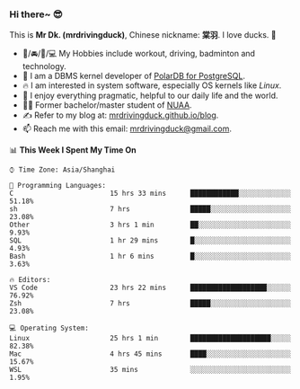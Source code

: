 ### Hi there~ 😎

This is **Mr Dk. (mrdrivingduck)**, Chinese nickname: **棠羽**. I love ducks. 🦆

- 💪/🚘/🏸/💻 My Hobbies include workout, driving, badminton and technology.
- 🍊 I am a DBMS kernel developer of [PolarDB for PostgreSQL](https://github.com/ApsaraDB/PolarDB-for-PostgreSQL).
- 🔥 I am interested in system software, especially OS kernels like *Linux*.
- 🔧 I enjoy everything pragmatic, helpful to our daily life and the world.
- 👨‍🎓 Former bachelor/master student of [NUAA](https://en.wikipedia.org/wiki/Nanjing_University_of_Aeronautics_and_Astronautics).
- ✍ Refer to my blog at: [mrdrivingduck.github.io/blog](https://www.mrdrivingduck.cn/blog/#/).
- 📫 Reach me with this email: [mrdrivingduck@gmail.com](mailto:mrdrivingduck@gmail.com).

<!--START_SECTION:waka-->
📊 **This Week I Spent My Time On** 

```text
⌚︎ Time Zone: Asia/Shanghai

💬 Programming Languages: 
C                        15 hrs 33 mins      ████████████░░░░░░░░░░░░░   51.18% 
sh                       7 hrs               █████░░░░░░░░░░░░░░░░░░░░   23.08% 
Other                    3 hrs 1 min         ██░░░░░░░░░░░░░░░░░░░░░░░   9.93% 
SQL                      1 hr 29 mins        █░░░░░░░░░░░░░░░░░░░░░░░░   4.93% 
Bash                     1 hr 6 mins         █░░░░░░░░░░░░░░░░░░░░░░░░   3.63%

🔥 Editors: 
VS Code                  23 hrs 22 mins      ███████████████████░░░░░░   76.92% 
Zsh                      7 hrs               █████░░░░░░░░░░░░░░░░░░░░   23.08%

💻 Operating System: 
Linux                    25 hrs 1 min        ████████████████████░░░░░   82.38% 
Mac                      4 hrs 45 mins       ████░░░░░░░░░░░░░░░░░░░░░   15.67% 
WSL                      35 mins             ░░░░░░░░░░░░░░░░░░░░░░░░░   1.95%

```


<!--END_SECTION:waka-->

<!-- ![Mr Dk.'s GitHub Stats](https://github-readme-stats.vercel.app/api?username=mrdrivingduck&count_private&show_icons=true&theme=buefy) -->

<!-- ![Most Used Languages](https://github-readme-stats.vercel.app/api/top-langs/?username=mrdrivingduck&exclude_repo=mips32-CPU,snort-tcp-socket&theme=buefy&layout=compact&langs_count=10) -->


<!--
**mrdrivingduck/mrdrivingduck** is a ✨ _special_ ✨ repository because its `README.md` (this file) appears on your GitHub profile.

Here are some ideas to get you started:

- 🔭 I’m currently working on ...
- 🌱 I’m currently learning ...
- 👯 I’m looking to collaborate on ...
- 🤔 I’m looking for help with ...
- 💬 Ask me about ...
- 📫 How to reach me: ...
- 😄 Pronouns: ...
- ⚡ Fun fact: ...
-->
